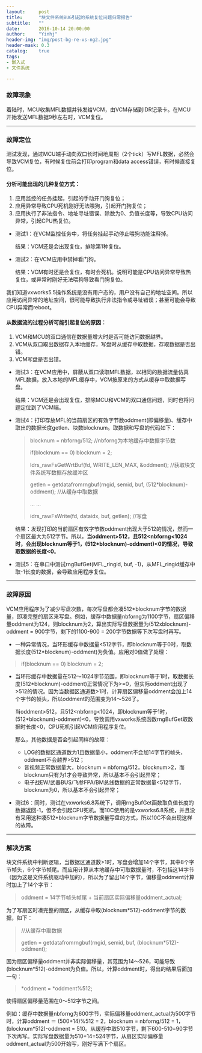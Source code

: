```yaml
---
layout:     post
title:      "块文件系统BUG引起的系统复位问题归零报告"
subtitle:   ""
date:       2016-10-14 20:00:00
author:     "Yinhj"
header-img: "img/post-bg-re-vs-ng2.jpg"
header-mask: 0.3
catalog:    true
tags:
- 嵌入式
- 文件系统

---
```


### 故障现象

着陆时，MCU收集MFL数据并转发给VCM，由VCM存储到IDR记录卡。在MCU开始发送MFL数据9秒左右时，VCM复位。

---

### 故障定位

测试发现，通过MCU端手动向双口长时间地周期（2个tick）写MFL数据，必然会导致VCM复位，有时候复位前会打印program和data access错误，有时候直接复位。

#### 分析可能出现的几种复位方式：

1. 应用监控的任务挂起，引起的手动开门狗复位；
2. 应用异常导致CPU死机刚好无法喂狗，引起开门狗复位；
3. 应用执行了非法指令、地址寻址错误、除数为0、负值长度等，导致CPU访问异常，引起CPU热复位。


* 测试1：在VCM监控任务中，将任务挂起手动停止喂狗功能注释掉。

  结果：VCM还是会出现复位，排除第1种复位。

* 测试2：在VCM应用中禁掉看门狗。

  结果：VCM有时还是会复位，有时会死机。说明可能是CPU访问异常导致热复位，或异常时刚好无法喂狗导致看门狗复位。

我们知道vxworks5.5操作系统是没有用户态的，用户没有自己的地址空间。所以应用访问异常的地址空间，很可能导致执行非法指令或寻址错误；甚至可能会导致CPU异常而reboot。

#### 从数据流的过程分析可能引起复位的原因：


1. VCM和MCU的双口通信在数据量增大时是否可能访问数据越界。
2. VCM从双口取出数据存入本地缓存，写盘时从缓存中取数据，存取数据是否出错。
3. VCM写盘是否出错。


* 测试3：在VCM应用中，屏蔽从双口读取MFL数据，以相同的数据流量仿真MFL数据，放入本地的MFL缓存中，VCM按原来的方式从缓存中取数据写盘。

  结果：VCM还是会出现复位，排除MCU和VCM的双口通信问题，同时也将问题定位到了VCM端。

* 测试4：打印存放MFL的当前扇区的有效字节数oddment(即偏移量)、缓存中取出的数据长度getlen、块数blocknum。取数据和写盘的代码如下：

  > blocknum = nbforng/512;	//nbforng为本地缓存中数据字节数
  >
  > if(blocknum == 0) blocknum = 2;
  >
  > ldrs_rawFsGetWrtBuf(fd, WRITE_LEN_MAX, &oddment);	//获取块文件系统写数据存放缓冲区
  >
  > getlen = getdatafromrngbuf(rngid, semid, buf, (512*blocknum)-oddment);	//从缓存中取数据
  >
  > … ...
  >
  > idrs_rawFsWrite(fd, dataidx, buf, getlen);		//写盘

  结果：发现打印的当前扇区有效字节数oddment出现大于512的情况，然而一个扇区最大为512字节。所以，**当oddment>512，且512<nbforng<1024时，会出现blocknum等于1，(512*blocknum)-oddment)<0的情况，导致取数据的长度<0**。

* 测试5：在串口中测试rngBufGet(MFL_ringid, buf, -1)，从MFL_ringid缓存中取-1长度的数据，会导致应用程序复位。

---

### 故障原因

VCM应用程序为了减少写盘次数，每次写盘都会凑512*blocknum字节的数据量，即凑完整的扇区来写盘。例如，缓存中数据量nbforng为1100字节，扇区偏移量oddment为124，则blocknum为2，算出实际写盘数据量为(512xblocknum)-oddment = 900字节，剩下的1100-900 = 200字节数据等下次写盘时再写。

* 一种异常情况，当环形缓存中数据量<512字节，即blocknum等于0时，取数据长度(512*blocknum)-oddment)为负值。应用对0值做了处理：

> if(blocknum == 0) blocknum = 2;

* 当环形缓存中数据量在512～1024字节范围，即blocknum等于1时，取数据长度(512*blocknum)-oddment)正常情况下为>=0，但实际oddment出现了>512的情况。因为当数据区通道数>1时，计算扇区偏移量oddment会加上14个字节的帧头，所以oddment的范围变为14～526了。

  当oddment>512，且512<nbforng<1024，即blocknum等于1时，(512*blocknum)-oddment)<0，导致调用vxworks系统函数rngBufGet取数据时长度<0，CPU死机引起VCM应用程序复位。

  那么，其他数据是否会引起同样的故障：

  * LOG的数据区通道数为1且数据量小，oddment不会加14字节的帧头，oddment不会越界>512；
  * 音视频正常数据量大，blocknum = nbforng/512，blocknum>2，而blocknum只有为1才会导致异常，所以基本不会引起异常；
  * 电子战EW/武器BUS/飞参FPA/BM总线数据的正常数据量<512字节，blocknum为0，所以基本不会引起异常；

* 测试6：同时，测试在vxworks6.8系统下，调用rngBufGet函数取负值长度的数据返回-1，但不会引起CPU死机。而10C使用的是vxworks6.8系统，并且没有采用这种凑512*blocknum字节数据量写盘的方式，所以10C不会出现这样的故障。

---

### 解决方案

块文件系统中判断逻辑，当数据区通道数>1时，写盘会增加14个字节，其中8个字节帧头，6个字节帧尾。而应用计算从本地缓存中可取数据量时，不包括这14字节（因为这是文件系统驱动中加的），所以为了留出14个字节，偏移量oddment计算时加上了14个字节：

> oddment = 14字节帧头帧尾 + 当前扇区实际偏移量oddment_actual;

为了写扇区时凑完整的扇区，从缓存中取(blocknum*512)-oddment字节的数据，如下：

> //从缓存中取数据
>
> getlen = getdatafromrngbuf(rngid, semid, buf, (blocknum*512)-oddment);

因为扇区偏移量oddment并非实际偏移量，其范围为14～526，可能导致(blocknum*512)-oddment为负值。所以，计算oddment时，得出的结果后面加一句：

> *oddment = *oddment%512;

使得扇区偏移量范围在0～512字节之间。

例如：缓存中数据量nbforng为600字节，实际偏移量oddment_actual为500字节时，计算oddment ＝ (500+14)%512 = 2，blocknum = nbforng/512 = 1，(blocknum*512)-oddment = 510。从缓存中取510字节，剩下600-510=90字节下次再写。实际写盘数据量为510+14=524字节，从扇区实际偏移量oddment_actual为500开始写，刚好写满下个扇区。